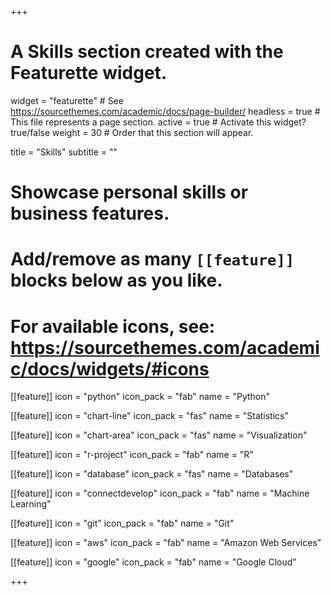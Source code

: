 +++
# A Skills section created with the Featurette widget.
widget = "featurette"  # See https://sourcethemes.com/academic/docs/page-builder/
headless = true  # This file represents a page section.
active = true  # Activate this widget? true/false
weight = 30  # Order that this section will appear.

title = "Skills"
subtitle = ""

# Showcase personal skills or business features.
# 
# Add/remove as many `[[feature]]` blocks below as you like.
# 
# For available icons, see: https://sourcethemes.com/academic/docs/widgets/#icons

[[feature]]
  icon = "python"
  icon_pack = "fab"
  name = "Python"
  
[[feature]]
  icon = "chart-line"
  icon_pack = "fas"
  name = "Statistics"
  
[[feature]]
  icon = "chart-area"
  icon_pack = "fas"
  name = "Visualization"

[[feature]]
  icon = "r-project"
  icon_pack = "fab"
  name = "R"

[[feature]]
  icon = "database"
  icon_pack = "fas"
  name = "Databases"

[[feature]]
  icon = "connectdevelop"
  icon_pack = "fab"
  name = "Machine Learning"

[[feature]]
  icon = "git"
  icon_pack = "fab"
  name = "Git"
  
[[feature]]
  icon = "aws"
  icon_pack = "fab"
  name = "Amazon Web Services"

[[feature]]
  icon = "google"
  icon_pack = "fab"
  name = "Google Cloud"

+++
